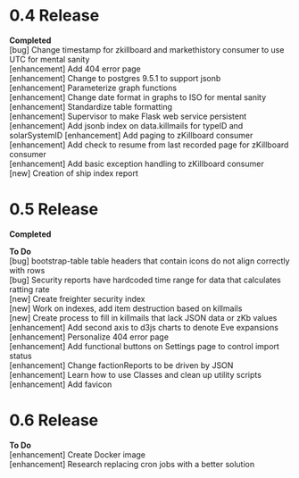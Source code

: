 0.4 Release
==================

**Completed**  
[bug] Change timestamp for zkillboard and markethistory consumer to use UTC for mental sanity   
[enhancement] Add 404 error page  
[enhancement] Change to postgres 9.5.1 to support jsonb  
[enhancement] Parameterize graph functions  
[enhancement] Change date format in graphs to ISO for mental sanity  
[enhancement] Standardize table formatting  
[enhancement] Supervisor to make Flask web service persistent  
[enhancement] Add jsonb index on data.killmails for typeID and solarSystemID
[enhancement] Add paging to zKillboard consumer
[enhancement] Add check to resume from last recorded page for zKillboard consumer  
[enhancement] Add basic exception handling to zKillboard consumer  
[new] Creation of ship index report  

0.5 Release
==================

**Completed**  

**To Do**  
[bug] bootstrap-table table headers that contain icons do not align correctly with rows  
[bug] Security reports have hardcoded time range for data that calculates ratting rate    
[new] Create freighter security index  
[new] Work on indexes, add item destruction based on killmails  
[new] Create process to fill in killmails that lack JSON data or zKb values  
[enhancement] Add second axis to d3js charts to denote Eve expansions  
[enhancement] Personalize 404 error page  
[enhancement] Add functional buttons on Settings page to control import status  
[enhancement] Change factionReports to be driven by JSON  
[enhancement] Learn how to use Classes and clean up utility scripts 
[enhancement] Add favicon  

0.6 Release
==================

**To Do**  
[enhancement] Create Docker image  
[enhancement] Research replacing cron jobs with a better solution  

